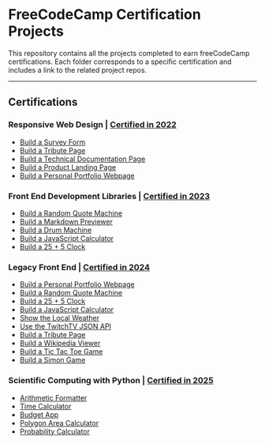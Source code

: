 # FreeCodeCamp Certification Projects

This repository contains all the projects completed to earn freeCodeCamp certifications. Each folder corresponds to a specific certification and includes a link to the related project repos.

---

## Certifications

### Responsive Web Design | [Certified in 2022](https://www.freecodecamp.org/certification/1diazdev/responsive-web-design)

- [Build a Survey Form](./ResponsiveWebDesign)
- [Build a Tribute Page](./ResponsiveWebDesign)
- [Build a Technical Documentation Page](./ResponsiveWebDesign)
- [Build a Product Landing Page](./ResponsiveWebDesign)
- [Build a Personal Portfolio Webpage](./ResponsiveWebDesign)

### Front End Development Libraries | [Certified in 2023](https://www.freecodecamp.org/certification/1diazdev/front-end-development-libraries)

- [Build a Random Quote Machine](./FrontEndDevelopmentLibraries)
- [Build a Markdown Previewer](./FrontEndDevelopmentLibraries)
- [Build a Drum Machine](./FrontEndDevelopmentLibraries)
- [Build a JavaScript Calculator](./FrontEndDevelopmentLibraries)
- [Build a 25 + 5 Clock](./FrontEndDevelopmentLibraries)

### Legacy Front End | [Certified in 2024](https://www.freecodecamp.org/certification/1diazdev/legacy-front-end)

- [Build a Personal Portfolio Webpage](./LegacyLegacyFrontEnd)
- [Build a Random Quote Machine](./LegacyLegacyFrontEnd)
- [Build a 25 + 5 Clock](./LegacyLegacyFrontEnd)
- [Build a JavaScript Calculator](./LegacyLegacyFrontEnd)
- [Show the Local Weather](./LegacyLegacyFrontEnd)
- [Use the TwitchTV JSON API](./LegacyLegacyFrontEnd)
- [Build a Tribute Page](./LegacyLegacyFrontEnd)
- [Build a Wikipedia Viewer](./LegacyLegacyFrontEnd)
- [Build a Tic Tac Toe Game](./LegacyLegacyFrontEnd)
- [Build a Simon Game](./LegacyLegacyFrontEnd)

### Scientific Computing with Python | [Certified in 2025]()

- [Arithmetic Formatter](./ScientificComputingWithPython/ArithmeticFormatter)
- [Time Calculator](./ScientificComputingWithPython/TimeCalculator)
- [Budget App](./ScientificComputingWithPython/BudgetApp)
- [Polygon Area Calculator](./ScientificComputingwithPython/PolygonAreaCalculator/)
- [Probability Calculator](./ScientificComputingWithPython/ProbabilityCalculator)

<!-- ### Data Analysis with Python
- [Mean-Variance-Standard Deviation Calculator](./DataAnalysiswithPython)
- [Demographic Data Analyzer](./DataAnalysiswithPython)
- [Medical Data Visualizer](./DataAnalysiswithPython)
- [Page View Time Series Visualizer](./DataAnalysiswithPython)
- [Sea Level Predictor](./DataAnalysiswithPython) -->

<!-- ### Machine Learning with Python
- [Rock Paper Scissors](./MachineLearningwithPython)
- [Cat and Dog Image Classifier](./MachineLearningwithPython)
- [Book Recommendation Engine using KNN](./MachineLearningwithPython)
- [Linear Regression Health Costs Calculator](./MachineLearningwithPython)
- [Neural Network SMS Text Classifier](./MachineLearningwithPython) -->

<!-- ### College Algebra with Python
- [Build a Multi-Function Calculator](./CollegeAlgebrawithPython)
- [Build a Graphing Calculator](./CollegeAlgebrawithPython)
- [Build Three Math Games](./CollegeAlgebrawithPython)
- [Build a Financial Calculator](./CollegeAlgebrawithPython)
- [Build a Data Graph Explorer](./CollegeAlgebrawithPython) -->
